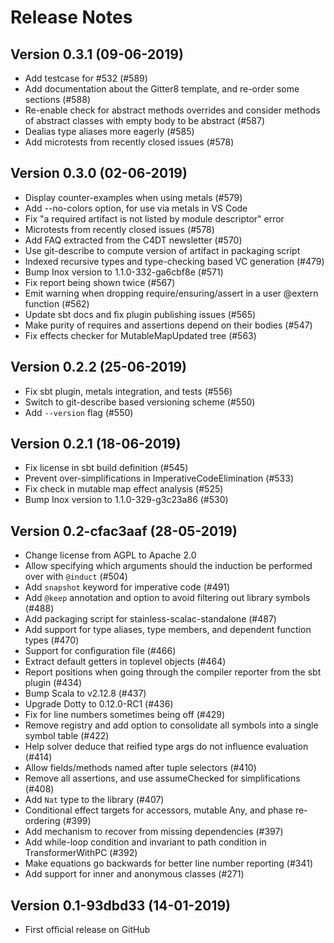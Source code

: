 
# Release Notes

## Version 0.3.1 (09-06-2019)

- Add testcase for #532 (#589)
- Add documentation about the Gitter8 template, and re-order some sections (#588)
- Re-enable check for abstract methods overrides and consider methods of abstract classes with empty body to be abstract (#587)
- Dealias type aliases more eagerly (#585)
- Add microtests from recently closed issues (#578)

## Version 0.3.0 (02-06-2019)

- Display counter-examples when using metals (#579)
- Add --no-colors option, for use via metals in VS Code
- Fix "a required artifact is not listed by module descriptor" error
- Microtests from recently closed issues (#578)
- Add FAQ extracted from the C4DT newsletter (#570)
- Use git-describe to compute version of artifact in packaging script
- Indexed recursive types and type-checking based VC generation (#479) 
- Bump Inox version to 1.1.0-332-ga6cbf8e (#571)
- Fix report being shown twice (#567)
- Emit warning when dropping require/ensuring/assert in a user @extern function (#562)
- Update sbt docs and fix plugin publishing issues (#565)
- Make purity of requires and assertions depend on their bodies (#547)
- Fix effects checker for MutableMapUpdated tree (#563)

## Version 0.2.2 (25-06-2019)

- Fix sbt plugin, metals integration, and tests (#556)
- Switch to git-describe based versioning scheme (#550)
- Add `--version` flag (#550)

## Version 0.2.1 (18-06-2019)

- Fix license in sbt build definition (#545)
- Prevent over-simplifications in ImperativeCodeElimination (#533)
- Fix check in mutable map effect analysis (#525)
- Bump Inox version to 1.1.0-329-g3c23a86 (#530)

## Version 0.2-cfac3aaf (28-05-2019)

- Change license from AGPL to Apache 2.0
- Allow specifying which arguments should the induction be performed over with `@induct` (#504)
- Add `snapshot` keyword for imperative code (#491)
- Add `@keep` annotation and option to avoid filtering out library symbols (#488)
- Add packaging script for stainless-scalac-standalone (#487)
- Add support for type aliases, type members, and dependent function types (#470)
- Support for configuration file (#466)
- Extract default getters in toplevel objects (#464)
- Report positions when going through the compiler reporter from the sbt plugin (#434)
- Bump Scala to v2.12.8 (#437)
- Upgrade Dotty to 0.12.0-RC1 (#436)
- Fix for line numbers sometimes being off (#429)
- Remove registry and add option to consolidate all symbols into a single symbol table (#422)
- Help solver deduce that reified type args do not influence evaluation (#414)
- Allow fields/methods named after tuple selectors (#410)
- Remove all assertions, and use assumeChecked for simplifications (#408)
- Add `Nat` type to the library (#407)
- Conditional effect targets for accessors, mutable Any, and phase re-ordering (#399)
- Add mechanism to recover from missing dependencies (#397)
- Add while-loop condition and invariant to path condition in TransformerWithPC (#392)
- Make equations go backwards for better line number reporting (#341)
- Add support for inner and anonymous classes (#271)

## Version 0.1-93dbd33 (14-01-2019)

- First official release on GitHub

